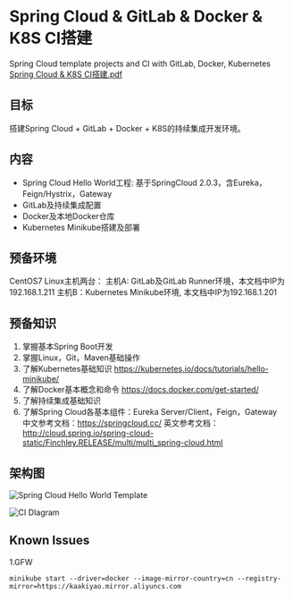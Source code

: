 # Spring Cloud & GitLab & Docker & K8S CI搭建
Spring Cloud template projects and CI with GitLab, Docker, Kubernetes
[Spring Cloud & K8S CI搭建.pdf](Spring%20Cloud%20K8S%20CI.pdf)

##	目标
搭建Spring Cloud + GitLab + Docker + K8S的持续集成开发环境。

## 内容
*	Spring Cloud Hello World工程: 基于SpringCloud 2.0.3，含Eureka，Feign/Hystrix，Gateway 
*	GitLab及持续集成配置
*	Docker及本地Docker仓库
*   Kubernetes Minikube搭建及部署

## 预备环境
CentOS7 Linux主机两台：
主机A: GitLab及GitLab Runner环境，本文档中IP为192.168.1.211
主机B：Kubernetes Minikube环境, 本文档中IP为192.168.1.201

##	预备知识
1. 掌握基本Spring Boot开发
2. 掌握Linux，Git，Maven基础操作
3. 了解Kubernetes基础知识
https://kubernetes.io/docs/tutorials/hello-minikube/
4. 了解Docker基本概念和命令
https://docs.docker.com/get-started/ 
5. 了解持续集成基础知识
6. 了解Spring Cloud各基本组件：Eureka Server/Client，Feign，Gateway   
中文参考文档：https://springcloud.cc/ 
英文参考文档：http://cloud.spring.io/spring-cloud-static/Finchley.RELEASE/multi/multi_spring-cloud.html 

## 架构图

![Spring Cloud Hello World Template](diagram/Spring%20Cloud%20Hello%20World%20Diagram.png)

![CI DIagram](diagram/GitLab%26K8S%20CI%20Diagram.png)

## Known Issues
1.GFW

```
minikube start --driver=docker --image-mirror-country=cn --registry-mirror=https://kaakiyao.mirror.aliyuncs.com
```
